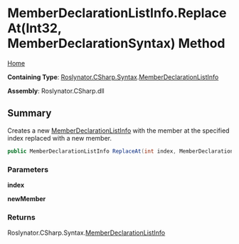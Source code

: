 # MemberDeclarationListInfo\.ReplaceAt\(Int32, MemberDeclarationSyntax\) Method

[Home](../../../../../README.md)

**Containing Type**: [Roslynator.CSharp.Syntax](../../README.md)\.[MemberDeclarationListInfo](../README.md)

**Assembly**: Roslynator\.CSharp\.dll

## Summary

Creates a new [MemberDeclarationListInfo](../README.md) with the member at the specified index replaced with a new member\.

```csharp
public MemberDeclarationListInfo ReplaceAt(int index, MemberDeclarationSyntax newMember)
```

### Parameters

**index**



**newMember**



### Returns

Roslynator\.CSharp\.Syntax\.[MemberDeclarationListInfo](../README.md)

